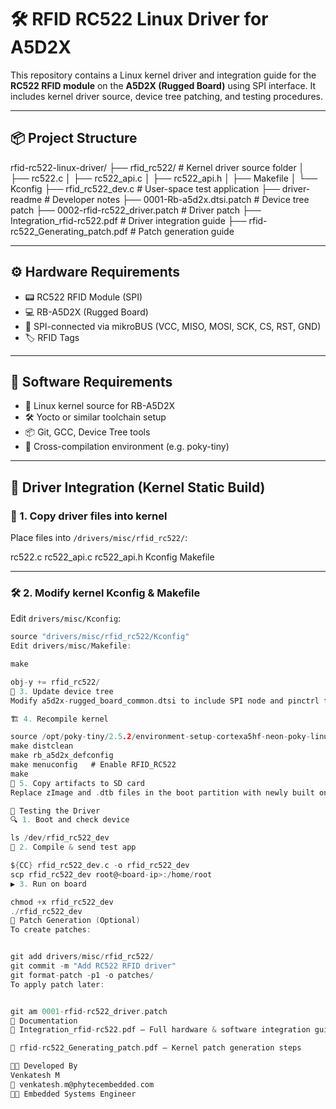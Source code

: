 # 🛠️ RFID RC522 Linux Driver for A5D2X

This repository contains a Linux kernel driver and integration guide for the **RC522 RFID module** on the **A5D2X (Rugged Board)** using SPI interface. It includes kernel driver source, device tree patching, and testing procedures.

---


## 📦 Project Structure

rfid-rc522-linux-driver/
├── rfid_rc522/ # Kernel driver source folder
│ ├── rc522.c
│ ├── rc522_api.c
│ ├── rc522_api.h
│ ├── Makefile
│ └── Kconfig
├── rfid_rc522_dev.c # User-space test application
├── driver-readme # Developer notes
├── 0001-Rb-a5d2x.dtsi.patch # Device tree patch
├── 0002-rfid-rc522_driver.patch # Driver patch
├── Integration_rfid-rc522.pdf # Driver integration guide
├── rfid-rc522_Generating_patch.pdf # Patch generation guide



---

## ⚙️ Hardware Requirements

- 📟 RC522 RFID Module (SPI)
- 💻 RB-A5D2X (Rugged Board)
- 🔌 SPI-connected via mikroBUS (VCC, MISO, MOSI, SCK, CS, RST, GND)
- 🏷️ RFID Tags

---

## 🔧 Software Requirements

- 🐧 Linux kernel source for RB-A5D2X
- 🛠️ Yocto or similar toolchain setup
- 📦 Git, GCC, Device Tree tools
- 🧰 Cross-compilation environment (e.g. poky-tiny)

---

## 🚀 Driver Integration (Kernel Static Build)

### 📁 1. Copy driver files into kernel

Place files into `/drivers/misc/rfid_rc522/`:

rc522.c
rc522_api.c
rc522_api.h
Kconfig
Makefile


---

### 🛠️ 2. Modify kernel Kconfig & Makefile

Edit `drivers/misc/Kconfig`:

```c
source "drivers/misc/rfid_rc522/Kconfig"
Edit drivers/misc/Makefile:

make

obj-y += rfid_rc522/
🌲 3. Update device tree
Modify a5d2x-rugged_board_common.dtsi to include SPI node and pinctrl for RC522.

🏗️ 4. Recompile kernel

source /opt/poky-tiny/2.5.2/environment-setup-cortexa5hf-neon-poky-linux-musleabi
make distclean
make rb_a5d2x_defconfig
make menuconfig   # Enable RFID_RC522
make
💾 5. Copy artifacts to SD card
Replace zImage and .dtb files in the boot partition with newly built ones.

🧪 Testing the Driver
🔍 1. Boot and check device

ls /dev/rfid_rc522_dev
🧰 2. Compile & send test app

${CC} rfid_rc522_dev.c -o rfid_rc522_dev
scp rfid_rc522_dev root@<board-ip>:/home/root
▶️ 3. Run on board

chmod +x rfid_rc522_dev
./rfid_rc522_dev
🧵 Patch Generation (Optional)
To create patches:


git add drivers/misc/rfid_rc522/
git commit -m "Add RC522 RFID driver"
git format-patch -p1 -o patches/
To apply patch later:


git am 0001-rfid-rc522_driver.patch
📄 Documentation
📘 Integration_rfid-rc522.pdf — Full hardware & software integration guide

📘 rfid-rc522_Generating_patch.pdf — Kernel patch generation steps

👨‍💻 Developed By
Venkatesh M
📧 venkatesh.m@phytecembedded.com
👨‍💼 Embedded Systems Engineer
